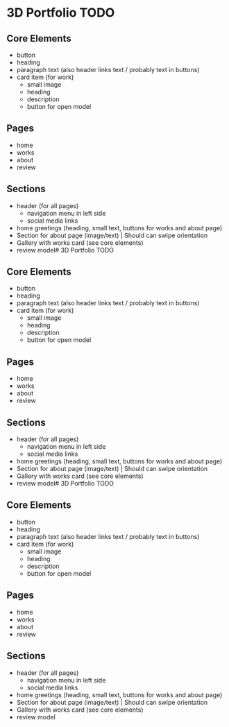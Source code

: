 # 3D Portfolio TODO

## Core Elements

- button
- heading
- paragraph text (also header links text / probably text in buttons)
- card item (for work)
  - small image
  - heading
  - description
  - button for open model

## Pages

- home
- works
- about
- review 

## Sections

- header (for all pages)
  - navigation menu in left side
  - social media links
- home greetings (heading, small text, buttons for works and about page)
- Section for about page (image/text) | Should can swipe orientation
- Gallery with works card (see core elements)
- review model# 3D Portfolio TODO

## Core Elements

- button
- heading
- paragraph text (also header links text / probably text in buttons)
- card item (for work)
  - small image
  - heading
  - description
  - button for open model

## Pages

- home
- works
- about
- review 

## Sections

- header (for all pages)
  - navigation menu in left side
  - social media links
- home greetings (heading, small text, buttons for works and about page)
- Section for about page (image/text) | Should can swipe orientation
- Gallery with works card (see core elements)
- review model# 3D Portfolio TODO

## Core Elements

- button
- heading
- paragraph text (also header links text / probably text in buttons)
- card item (for work)
  - small image
  - heading
  - description
  - button for open model

## Pages

- home
- works
- about
- review 

## Sections

- header (for all pages)
  - navigation menu in left side
  - social media links
- home greetings (heading, small text, buttons for works and about page)
- Section for about page (image/text) | Should can swipe orientation
- Gallery with works card (see core elements)
- review model
